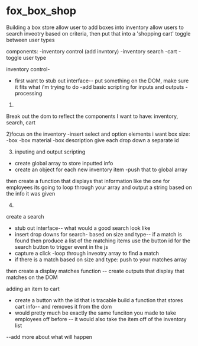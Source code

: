 # fox_box_shop

Building a box store
allow user to add boxes into inventory
allow users to search inveotry based on criteria, then put that into a 'shopping  cart'
toggle between user types

components:
-inventory control (add invntory)
-inventory search
-cart
-toggle user type

inventory control-
- first want to stub out interface-- put something on the DOM, make sure it fits what i'm trying to do
-add basic scripting for inputs and outputs
-processing

1)
Break out the dom to reflect the components I want to have:
inventory,
search,
cart

2)focus on the inventory
-insert select and option elements
    i want box size:
    -box
    -box material
    -box description
give each drop down a separate id

3) inputing and output scripting
- create global array to store inputted info
- create an object for each new inventory item
-push that to global array

then create a function that displays that information
like the one for employees its going to loop through your array and output a string based on the info it was given

4)
create a search
- stub out interface-- what would a good search look like
- insert drop downs for search- based on size and type-- if a match is found then produce a list of the matching items
 use the button id for the search button to trigger event in the js
- capture a click
-loop through inveotry array to find a match
- if there is a match based on size and type: push to your matches array

then create a display matches function
-- create outputs that display that matches on the DOM

adding an item to cart
- create a button with the id that is tracable
build a function that stores cart info-- and removes it from the dom
- would pretty much be exactly the same funciton you made to take employees off before
-- it would also take the item off of the inventory list



--add more about what will happen
